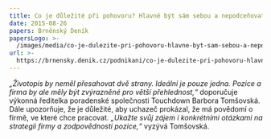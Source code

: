 ```yaml
---
title: Co je důležité při pohovoru? Hlavně být sám sebou a nepodceňovat se
date: 2015-08-26
papers: Brněnský Deník
papersLogo: >-
  /images/media/co-je-dulezite-pri-pohovoru-hlavne-byt-sam-sebou-a-nepodcenovat-se/papersLogo.png
url: >-
  https://brnensky.denik.cz/podnikani/co-je-dulezite-pri-pohovoru-hlavne-byt-sam-sebou-a-nepodcenovat-se-20150828.html
---
```

*„Životopis by neměl přesahovat dvě strany. Ideální je pouze jedna. Pozice a firma by ale měly být zvýrazněné pro větší přehlednost,“* doporučuje výkonná ředitelka poradenské společnosti Touchdown Barbora Tomšovská. Dále upozorňuje, že je důležité, aby uchazeč prokázal, že má povědomí o firmě, ve které chce pracovat. *„Ukažte svůj zájem i konkrétními otázkami na strategii firmy a zodpovědnosti pozice,“* vyzývá Tomšovská.
